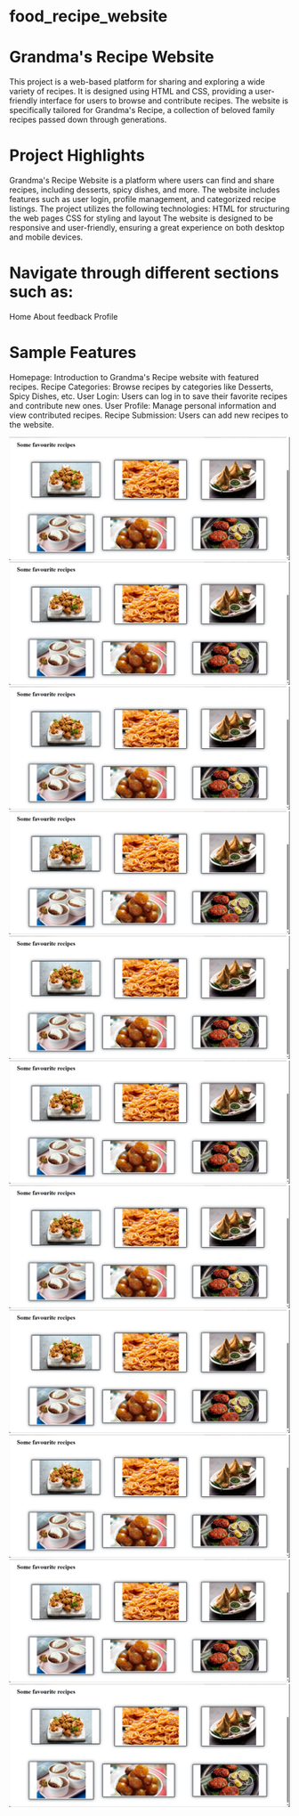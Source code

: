 # food_recipe_website
# Grandma's Recipe Website

This project is a web-based platform for sharing and exploring a wide variety of recipes. It is designed using HTML and CSS, providing a user-friendly interface for users to browse and contribute recipes. The website is specifically tailored for Grandma's Recipe, a collection of beloved family recipes passed down through generations.

# Project Highlights
Grandma's Recipe Website is a platform where users can find and share recipes, including desserts, spicy dishes, and more.
The website includes features such as user login, profile management, and categorized recipe listings.
The project utilizes the following technologies:
HTML for structuring the web pages
CSS for styling and layout
The website is designed to be responsive and user-friendly, ensuring a great experience on both desktop and mobile devices.


# Navigate through different sections such as:
Home
About
feedback
Profile


# Sample Features

Homepage: Introduction to Grandma's Recipe website with featured recipes.
Recipe Categories: Browse recipes by categories like Desserts, Spicy Dishes, etc.
User Login: Users can log in to save their favorite recipes and contribute new ones.
User Profile: Manage personal information and view contributed recipes.
Recipe Submission: Users can add new recipes to the website.


![User Interface 1](screenshot/pic2.png)
![User Interface 2](screenshot/pic2.png)
![User Interface 1](screenshot/pic2.png)
![User Interface 2](screenshot/pic2.png)
![User Interface 1](screenshot/pic2.png)
![User Interface 2](screenshot/pic2.png)
![User Interface 1](screenshot/pic2.png)
![User Interface 2](screenshot/pic2.png)
![User Interface 1](screenshot/pic2.png)
![User Interface 2](screenshot/pic2.png)
![User Interface 1](screenshot/pic2.png)
